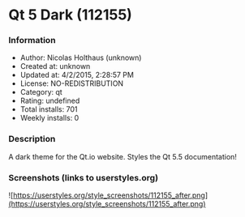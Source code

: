 # Qt 5 Dark (112155)

### Information
- Author: Nicolas Holthaus (unknown)
- Created at: unknown
- Updated at: 4/2/2015, 2:28:57 PM
- License: NO-REDISTRIBUTION
- Category: qt
- Rating: undefined
- Total installs: 701
- Weekly installs: 0


### Description
A dark theme for the Qt.io website. Styles the Qt 5.5 documentation!


### Screenshots (links to userstyles.org)
![https://userstyles.org/style_screenshots/112155_after.png](https://userstyles.org/style_screenshots/112155_after.png)


